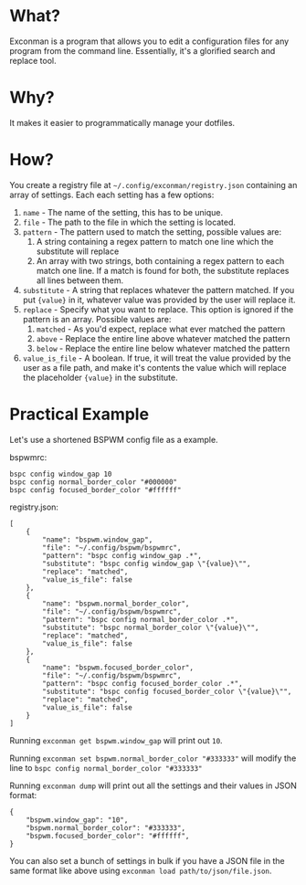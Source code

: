 # What?
Exconman is a program that allows you to edit a configuration files for any program from the command line.
Essentially, it's a glorified search and replace tool.

# Why?
It makes it easier to programmatically manage your dotfiles.

# How?
You create a registry file at `~/.config/exconman/registry.json` containing an array of settings. Each each setting has a few options:

1. `name` - The name of the setting, this has to be unique.
2. `file` - The path to the file in which the setting is located.
3. `pattern` - The pattern used to match the setting, possible values are:
	1. A string containing a regex pattern to match one line which the substitute will replace
	2. An array with two strings, both containing a regex pattern to each match one line. If a match is found for both, the substitute replaces all lines between them.
4. `substitute` - A string that replaces whatever the pattern matched. If you put `{value}` in it, whatever value was provided by the user will replace it.
5. `replace` - Specify what you want to replace. This option is ignored if the pattern is an array. Possible values are:
	1. `matched` - As you'd expect, replace what ever matched the pattern
	2. `above` - Replace the entire line above whatever matched the pattern
	2. `below` - Replace the entire line below whatever matched the pattern
6. `value_is_file` - A boolean. If true, it will treat the value provided by the user as a file path, and make it's contents the value which will replace the placeholder `{value}` in the substitute.

# Practical Example
Let's use a shortened BSPWM config file as a example.

bspwmrc:
```
bspc config window_gap 10
bspc config normal_border_color "#000000"
bspc config focused_border_color "#ffffff"
```

registry.json:
```
[
	{
		"name": "bspwm.window_gap",
		"file": "~/.config/bspwm/bspwmrc",
		"pattern": "bspc config window_gap .*",
		"substitute": "bspc config window_gap \"{value}\"",
		"replace": "matched",
		"value_is_file": false
	},
	{
		"name": "bspwm.normal_border_color",
		"file": "~/.config/bspwm/bspwmrc",
		"pattern": "bspc config normal_border_color .*",
		"substitute": "bspc normal_border_color \"{value}\"",
		"replace": "matched",
		"value_is_file": false
	},
	{
		"name": "bspwm.focused_border_color",
		"file": "~/.config/bspwm/bspwmrc",
		"pattern": "bspc config focused_border_color .*",
		"substitute": "bspc config focused_border_color \"{value}\"",
		"replace": "matched",
		"value_is_file": false
	}
]
```

Running `exconman get bspwm.window_gap` will print out `10`.

Running `exconman set bspwm.normal_border_color "#333333"` will modify the line to `bspc config normal_border_color "#333333"`

Running `exconman dump` will print out all the settings and their values in JSON format:
```
{
	"bspwm.window_gap": "10",
	"bspwm.normal_border_color": "#333333",
	"bspwm.focused_border_color": "#ffffff",
}
```
You can also set a bunch of settings in bulk if you have a JSON file in the same format like above using `exconman load path/to/json/file.json`.
